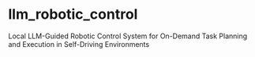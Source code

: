 # llm_robotic_control
Local LLM-Guided Robotic Control System for On-Demand Task Planning and Execution in Self-Driving Environments

